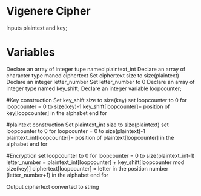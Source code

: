 # Vigenere Cipher
Inputs plaintext and key;

# Variables
Declare an array of integer tupe named plaintext_int
Declare an array of character type maned ciphertext
Set ciphertext size to size(plaintext)
Declare an integer letter_number
Set letter_number to 0
Declare an array of integer type named key_shift;  <!-- store the shifts as integers, letter by letter of the key -->
Declare an integer variable loopcounter;

#Key construction <!-- converting the string key to an array of integers to manipulate more easily -->
Set key_shift size to size(key)
set loopcounter to 0
for loopcounter = 0 to size(key)-1
  key_shift[loopcounter]= position of key[loopcounter] in the alphabet
end for

#plaintext construction <!-- converting the string plaintext to an array of integers to manipulate more easily -->
Set plaintext_int size to size(plaintext)
set loopcounter to 0
for loopcounter = 0 to size(plaintext)-1
  plaintext_int[loopcounter]= position of plaintext[loopcounter] in the alphabet
end for

#Encryption
set loopcounter to 0
for loopcounter = 0 to size(plaintext_int-1)
    letter_number = plaintext_int[loopcounter] + key_shift[loopcounter mod size(key)]
    ciphertext[loopcounter] = letter in the position number (letter_number+1) in the alphabet
end for

Output ciphertext converted to string

